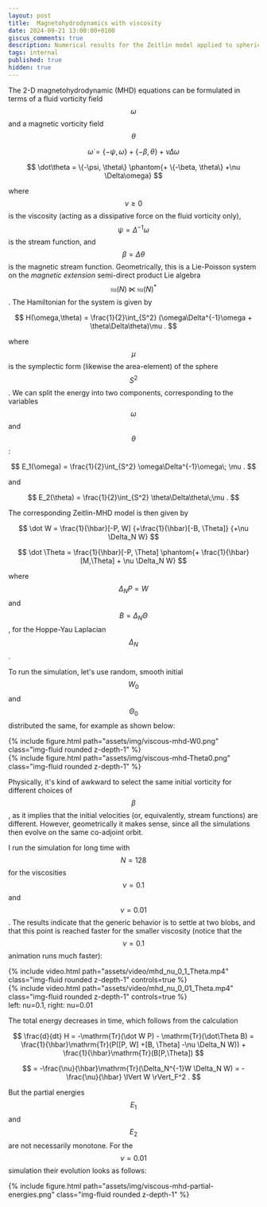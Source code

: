 ```yaml
---
layout: post
title:  Magnetohydrodynamics with viscosity
date: 2024-09-21 13:00:00+0100
giscus_comments: true
description: Numerical results for the Zeitlin model applied to spherical MHD with viscosity
tags: internal
published: true
hidden: true
---
```

The 2-D magnetohydrodynamic (MHD) equations can be formulated in terms of a fluid vorticity field $$\omega$$ and a magnetic vorticity field $$\theta$$

$$
    \dot\omega = \{-\psi, \omega\} + \{-\beta, \theta\} +\nu \Delta\omega
$$

$$
    \dot\theta = \{-\psi, \theta\} \phantom{+ \{-\beta, \theta\} +\nu \Delta\omega}
$$

where $$\nu \geq 0$$ is the viscosity (acting as a dissipative force on the fluid vorticity only), $$\psi = \Delta^{-1}\omega$$ is the stream function, and $$\beta = \Delta\theta$$ is the magnetic stream function.
Geometrically, this is a Lie-Poisson system on the *magnetic extension* semi-direct product Lie algebra $$\mathfrak{su}(N)\ltimes\mathfrak{su}(N)^*$$.
The Hamiltonian for the system is given by

$$
    H(\omega,\theta) = \frac{1}{2}\int_{S^2} (\omega\Delta^{-1}\omega + \theta\Delta\theta)\mu .
$$

where $$\mu$$ is the symplectic form (likewise the area-element) of the sphere $$S^2$$.
We can split the energy into two components, corresponding to the variables $$\omega$$ and $$\theta$$:

$$
    E_1(\omega) = \frac{1}{2}\int_{S^2} \omega\Delta^{-1}\omega\; \mu .
$$

and

$$
    E_2(\theta) = \frac{1}{2}\int_{S^2} \theta\Delta\theta\;\mu .
$$

The corresponding Zeitlin-MHD model is then given by

$$
    \dot W = \frac{1}{\hbar}[-P, W] {+\frac{1}{\hbar}[-B, \Theta]} {+\nu \Delta_N W}
$$

$$
    \dot \Theta = \frac{1}{\hbar}[-P, \Theta] \phantom{+ \frac{1}{\hbar}[M,\Theta] + \nu \Delta_N W}
$$

where $$\Delta_N P = W$$ and $$B = \Delta_N \Theta$$, for the Hoppe-Yau Laplacian $$\Delta_N$$.

To run the simulation, let's use random, smooth initial $$W_0$$ and $$\Theta_0$$ distributed the same, for example as shown below:

<div class="row mt-3">
    <div class="col-sm mt-3 mt-md-0"> 
        {% include figure.html path="assets/img/viscous-mhd-W0.png" class="img-fluid rounded z-depth-1" %} 
    </div>
    <div class="col-sm mt-3 mt-md-0"> 
        {% include figure.html path="assets/img/viscous-mhd-Theta0.png" class="img-fluid rounded z-depth-1" %}
    </div>
</div>

Physically, it's kind of awkward to select the same initial vorticity for different choices of $$\beta$$, as it implies that the initial velocities (or, equivalently, stream functions) are different.
However, geometrically it makes sense, since all the simulations then evolve on the same co-adjoint orbit.

I run the simulation for long time with $$N=128$$ for the viscosities $$\nu = 0.1$$ and $$\nu=0.01$$.
The results indicate that the generic behavior is to settle at two blobs, and that this point is reached faster for the smaller viscosity (notice that the $$\nu=0.1$$ animation runs much faster):

<div class="row mt-2">
    <div class="col-sm mt-2">
        {% include video.html path="assets/video/mhd_nu_0_1_Theta.mp4" class="img-fluid rounded z-depth-1" controls=true %}
    </div>
    <div class="col-sm mt-2">
        {% include video.html path="assets/video/mhd_nu_0_01_Theta.mp4" class="img-fluid rounded z-depth-1" controls=true %}
    </div>
</div>
<div class="caption">
left: nu=0.1,
right: nu=0.01
</div>

The total energy decreases in time, which follows from the calculation

$$
    \frac{d}{dt} H = -\mathrm{Tr}(\dot W P) - \mathrm{Tr}(\dot\Theta B)
    = \frac{1}{\hbar}\mathrm{Tr}(P([P, W] +[B, \Theta] -\nu \Delta_N W))  + \frac{1}{\hbar}\mathrm{Tr}(B[P,\Theta])
$$

$$
    = -\frac{\nu}{\hbar}\mathrm{Tr}(\Delta_N^{-1}W \Delta_N W)  = - \frac{\nu}{\hbar} \lVert W \rVert_F^2 .
$$

But the partial energies $$E_1$$ and $$E_2$$ are not necessarily monotone. 
For the $$\nu=0.01$$ simulation their evolution looks as follows:

<div class="row justify-content-center">
    <div class="col-12 col-sm-10"> 
        {% include figure.html path="assets/img/viscous-mhd-partial-energies.png" class="img-fluid rounded z-depth-1" %}
    </div>
</div>



